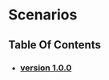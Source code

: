 # Scenarios

## Table Of Contents

- ### [version 1.0.0](https://schstp.github.io/OnlineDoctor/scenarios/version_1_0_0/scenarios)
